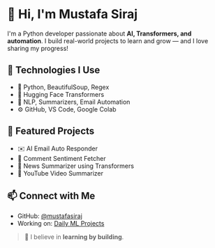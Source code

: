 # 👋 Hi, I'm Mustafa Siraj

I'm a Python developer passionate about **AI, Transformers, and automation**. I build real-world projects to learn and grow — and I love sharing my progress!

## 🔧 Technologies I Use
- 🐍 Python, BeautifulSoup, Regex
- 🤗 Hugging Face Transformers
- 🧠 NLP, Summarizers, Email Automation
- ⚙️ GitHub, VS Code, Google Colab

## 🚀 Featured Projects
- ✉️ AI Email Auto Responder  
- 🧠 Comment Sentiment Fetcher  
- 📰 News Summarizer using Transformers  
- 🎥 YouTube Video Summarizer

## 📫 Connect with Me
- GitHub: [@mustafasiraj](https://github.com/mustafasiraj)
- Working on: [Daily ML Projects](#)

> 🧠 I believe in **learning by building**.

